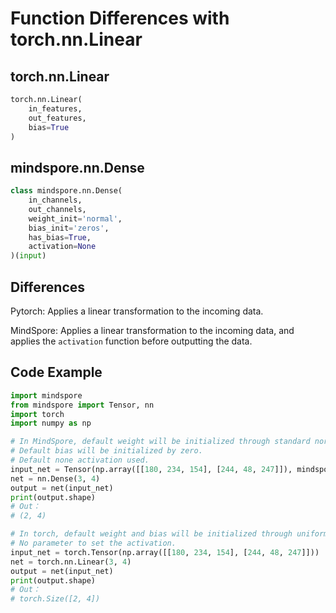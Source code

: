 # Function Differences with torch.nn.Linear

## torch.nn.Linear

```python
torch.nn.Linear(
    in_features,
    out_features,
    bias=True
)
```

## mindspore.nn.Dense

```python
class mindspore.nn.Dense(
    in_channels,
    out_channels,
    weight_init='normal',
    bias_init='zeros',
    has_bias=True,
    activation=None
)(input)
```

## Differences

Pytorch: Applies a linear transformation to the incoming data.

MindSpore: Applies a linear transformation to the incoming data, and applies the `activation` function before outputting the data.

## Code Example

```python
import mindspore
from mindspore import Tensor, nn
import torch
import numpy as np

# In MindSpore, default weight will be initialized through standard normal distribution.
# Default bias will be initialized by zero.
# Default none activation used.
input_net = Tensor(np.array([[180, 234, 154], [244, 48, 247]]), mindspore.float32)
net = nn.Dense(3, 4)
output = net(input_net)
print(output.shape)
# Out：
# (2, 4)

# In torch, default weight and bias will be initialized through uniform distribution.
# No parameter to set the activation.
input_net = torch.Tensor(np.array([[180, 234, 154], [244, 48, 247]]))
net = torch.nn.Linear(3, 4)
output = net(input_net)
print(output.shape)
# Out：
# torch.Size([2, 4])
```